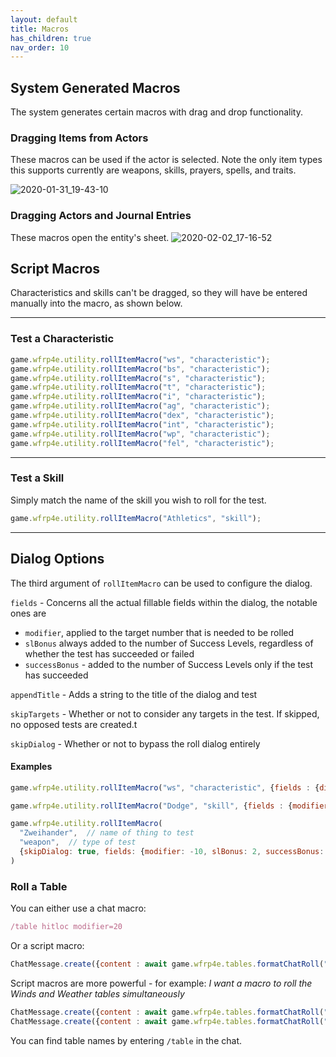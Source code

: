 ```yaml
---
layout: default
title: Macros
has_children: true
nav_order: 10
---
```

## System Generated Macros
The system generates certain macros with drag and drop functionality.

### Dragging Items from Actors
These macros can be used if the actor is selected. Note the only item types this supports currently are weapons, skills, prayers, spells, and traits. 

![2020-01-31_19-43-10](https://user-images.githubusercontent.com/28637157/73584956-f586f380-4461-11ea-9a2c-d6c6811e0b59.gif)

### Dragging Actors and Journal Entries
These macros open the entity's sheet.
![2020-02-02_17-16-52](https://user-images.githubusercontent.com/28637157/73616990-e1690080-45df-11ea-9c23-381f57c85002.gif)

## Script Macros

Characteristics and skills can't be dragged, so they will have be entered manually into the macro, as shown below.

***

### Test a Characteristic

```js
game.wfrp4e.utility.rollItemMacro("ws", "characteristic");
game.wfrp4e.utility.rollItemMacro("bs", "characteristic");
game.wfrp4e.utility.rollItemMacro("s", "characteristic");
game.wfrp4e.utility.rollItemMacro("t", "characteristic");
game.wfrp4e.utility.rollItemMacro("i", "characteristic");
game.wfrp4e.utility.rollItemMacro("ag", "characteristic");
game.wfrp4e.utility.rollItemMacro("dex", "characteristic");
game.wfrp4e.utility.rollItemMacro("int", "characteristic");
game.wfrp4e.utility.rollItemMacro("wp", "characteristic");
game.wfrp4e.utility.rollItemMacro("fel", "characteristic");
```

***

### Test a Skill
Simply match the name of the skill you wish to roll for the test. 

```js
game.wfrp4e.utility.rollItemMacro("Athletics", "skill");
```

***

## Dialog Options

The third argument of `rollItemMacro` can be used to configure the dialog. 

`fields` - Concerns all the actual fillable fields within the dialog, the notable ones are 
- `modifier`, applied to the target number that is needed to be rolled
- `slBonus` always added to the number of Success Levels, regardless of whether the test has succeeded or failed
- `successBonus` - added to the number of Success Levels only if the test has succeeded

`appendTitle` - Adds a string to the title of the dialog and test

`skipTargets` - Whether or not to consider any targets in the test. If skipped, no opposed tests are created.t

`skipDialog` - Whether or not to bypass the roll dialog entirely

#### Examples

```js
game.wfrp4e.utility.rollItemMacro("ws", "characteristic", {fields : {difficulty: "average"}})
```

```js
game.wfrp4e.utility.rollItemMacro("Dodge", "skill", {fields : {modifier: +20}, appendTitle : " - Dive Roll!"})
```

```js
game.wfrp4e.utility.rollItemMacro(
  "Zweihander",  // name of thing to test
  "weapon",  // type of test
  {skipDialog: true, fields: {modifier: -10, slBonus: 2, successBonus: 1}} // optional test options
)
```


### Roll a Table
You can either use a chat macro:

```js 
/table hitloc modifier=20
```

Or a script macro:

```js
ChatMessage.create({content : await game.wfrp4e.tables.formatChatRoll("hitloc"), user : game.user.id})
```

Script macros are more powerful - for example:
*I want a macro to roll the Winds and Weather tables simultaneously*

```js
ChatMessage.create({content : await game.wfrp4e.tables.formatChatRoll("winds"), user : game.user.id})
ChatMessage.create({content : await game.wfrp4e.tables.formatChatRoll("weather"), user : game.user.id})
```

You can find table names by entering `/table` in the chat.